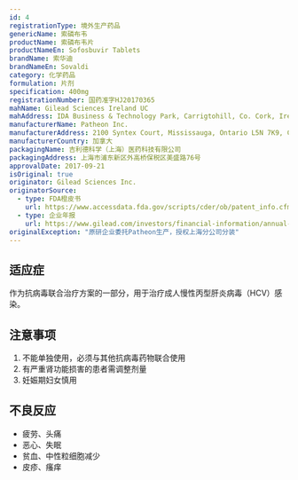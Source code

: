 ```yaml
---
id: 4
registrationType: 境外生产药品
genericName: 索磷布韦
productName: 索磷布韦片
productNameEn: Sofosbuvir Tablets
brandName: 索华迪
brandNameEn: Sovaldi
category: 化学药品
formulation: 片剂
specification: 400mg
registrationNumber: 国药准字HJ20170365
mahName: Gilead Sciences Ireland UC
mahAddress: IDA Business & Technology Park, Carrigtohill, Co. Cork, Ireland
manufacturerName: Patheon Inc.
manufacturerAddress: 2100 Syntex Court, Mississauga, Ontario L5N 7K9, Canada
manufacturerCountry: 加拿大
packagingName: 吉利德科学（上海）医药科技有限公司
packagingAddress: 上海市浦东新区外高桥保税区美盛路76号
approvalDate: 2017-09-21
isOriginal: true
originator: Gilead Sciences Inc.
originatorSource:
  - type: FDA橙皮书
    url: https://www.accessdata.fda.gov/scripts/cder/ob/patent_info.cfm?Product_No=001&Appl_No=204671
  - type: 企业年报
    url: https://www.gilead.com/investors/financial-information/annual-reports
originalException: "原研企业委托Patheon生产，授权上海分公司分装"
---
```


## 适应症

作为抗病毒联合治疗方案的一部分，用于治疗成人慢性丙型肝炎病毒（HCV）感染。

## 注意事项

1. 不能单独使用，必须与其他抗病毒药物联合使用
2. 有严重肾功能损害的患者需调整剂量
3. 妊娠期妇女慎用

## 不良反应

- 疲劳、头痛
- 恶心、失眠
- 贫血、中性粒细胞减少
- 皮疹、瘙痒 